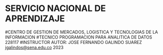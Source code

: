 # SERVICIO NACIONAL DE APRENDIZAJE
#CENTRO DE GESTION DE MERCADOS, LOGISTICA Y TECNOLOGIAS DE LA INFORMACION
#TECNICO PROGRAMACION PARA ANALITICA DE DATOS 228117
#INSTRUCTOR AUTOR: JOSE FERNANDO GALINDO SUAREZ jgalindos@sena.edu.co 2023
